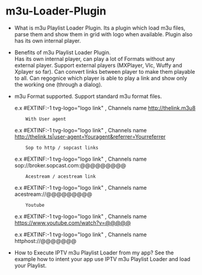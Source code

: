 
# m3u-Loader-Plugin

- What is m3u Playlist Loader Plugin.
    Its a plugin which load m3u files, parse them and show them in grid with logo when available. Plugin also has its own internal player.
    
- Benefits of m3u Playlist Loader Plugin.  
   Has its own internal player, can play a lot of Formats without any external player.
   Support external players (MXPlayer, Vlc, Wuffy and Xplayer so far). Can convert links between player to make them playable to all.
   Can regognice which player is able to play a link and show only the working one (through a dialog).
   
- m3u Format supported.
   Support standard m3u format files.
   
   e.x   #EXTINF:-1 tvg-logo="logo link" , Channels name
          http://thelink.m3u8
          
          With User agent  
    e.x   #EXTINF:-1 tvg-logo="logo link" , Channels name    
          http://thelink.ts|user-agent=Youragent&referrer=Yourreferrer     
          
          Sop to http / sopcast links         
    e.x   #EXTINF:-1 tvg-logo="logo link" , Channels name    
          sop://broker.sopcast.com:@@@@@@@@@ 
          
          Acestream / acestream link         
    e.x   #EXTINF:-1 tvg-logo="logo link" , Channels name    
          acestream://@@@@@@@@@
          
          Youtube           
    e.x   #EXTINF:-1 tvg-logo="logo link" , Channels name     
          https://www.youtube.com/watch?v=@@@@@
          
          
    e.x   #EXTINF:-1 tvg-logo="logo link" , Channels name    
          httphost://@@@@@@@
          
          
 - How to Execute IPTV m3u Playlist Loader from my app?
    See the example how to intent your app use IPTV m3u Playlist Loader and load your Playlist.   
            

